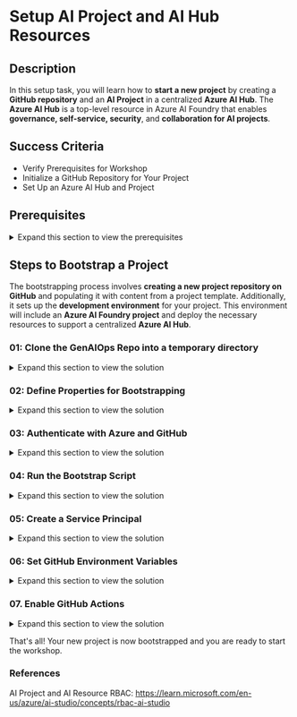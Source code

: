 # Setup AI Project and AI Hub Resources

## Description

In this setup task, you will learn how to **start a new project** by creating a **GitHub repository** and an **AI Project** in a centralized **Azure AI Hub**. The **Azure AI Hub** is a top-level resource in Azure AI Foundry that enables **governance, self-service, security**, and **collaboration for AI projects**.

## Success Criteria

* Verify Prerequisites for Workshop
* Initialize a GitHub Repository for Your Project
* Set Up an Azure AI Hub and Project

## Prerequisites
<details markdown="block">
<summary>Expand this section to view the prerequisites</summary>

### Required Tools
* [Azure CLI (az)](https://learn.microsoft.com/en-us/cli/azure/install-azure-cli-windows?tabs=azure-cli#install-or-update) - to manage Azure resources.
* [Azure Developer CLI (azd)](https://aka.ms/install-azd) - to manage Azure deployments.
* [GitHub CLI (gh)](https://cli.github.com/) - to create GitHub repo.
* [Git](https://git-scm.com/downloads) - to update repository contents.
* [Powershell 7.4.5](https://learn.microsoft.com/en-us/powershell/scripting/install/installing-powershell-on-windows?view=powershell-7.4#installing-the-msi-package) - to run commands.
* [Python 3.11](https://www.python.org/downloads/release/python-3118/)

### You will also need:
* [Azure Subscription](https://azure.microsoft.com/free/) - sign up for a free account.
* [GitHub Account](https://github.com/signup) - sign up for a free account.
* [Access to Azure OpenAI](https://learn.microsoft.com/legal/cognitive-services/openai/limited-access) - submit a form to request access.
* Permissions to create a Service Principal (SP) in your Azure AD Tenant.
* Permissions to assign the Owner role or Contributor and User Access Administrator to the SP within the subscription.

{: .note }
> The Windows installers make modifications to your PATH. When using Windows Terminal or VS Code Terminal or other environment, you will need to **open a new window** for the changes to take effect. (Simply opening a new tab will _not_ be sufficient.)

### Verifiy tools are installed

From a command line, verify the tools are installed and on your path.

1. Open a Windows Terminal or Command Prompt and enter the following:

   ```sh
    az -v
    azd version
    git -v
    gh --version
   ```
   
{: .note }
> if any of the tools suggest an upgrade please do so. This can be acomplished with the ```winget upgrade``` conmand 


### Check Azure OpenAI Model Availability:
You will need 40k TPM of gpt-35-turbo, gpt-4o and text-embedding-ada-002 models. If the region you want to use does not have availability, you can choose another region. 

1. Run the following command in powershell or bash to check how many TPMs do you have available for those models in the desired region/sub.

#### Powershell

```powershell
$subscriptionId = "replace by your subscription id" 
$region = "replace by the desired region" 
$results = az cognitiveservices usage list --subscription $subscriptionId --location $region 
$results | ConvertFrom-Json | Where-Object { $_.name.value -eq 'OpenAI.Standard.gpt-4o' } | Select-Object *
$results | ConvertFrom-Json | Where-Object { $_.name.value -eq 'OpenAI.Standard.gpt-35-turbo' } | Select-Object *
$results | ConvertFrom-Json | Where-Object { $_.name.value -eq 'OpenAI.Standard.text-embedding-ada-002' } | Select-Object *
```

#### bash

```bash
subscriptionId="replace by your subscription id" 
region="replace by the desired region" 
results=$(az cognitiveservices usage list --subscription $subscriptionId --location $region) 
echo $results | jq -r '.[] | select(.name.value == "OpenAI.Standard.gpt-4o")'
echo $results | jq -r '.[] | select(.name.value == "OpenAI.Standard.gpt-35-turbo")'
echo $results | jq -r '.[] | select(.name.value == "OpenAI.Standard.text-embedding-ada-002")'
```
{: .note }
> Availability, quotas, and limits:
> https://learn.microsoft.com/en-us/azure/ai-services/openai/quotas-limits

</details>

## Steps to Bootstrap a Project

The bootstrapping process involves **creating a new project repository on GitHub** and populating it with content from a project template. Additionally, it sets up the **development environment** for your project. This environment will include an **Azure AI Foundry project** and deploy the necessary resources to support a centralized **Azure AI Hub**.

### 01: Clone the GenAIOps Repo into a temporary directory

<details markdown="block">
<summary>Expand this section to view the solution</summary>
   
1. Clone the repository from GitHub into a temporary directory:

   ```sh
    mkdir temp
    cd temp
    git clone https://github.com/azure/GenAIOps
   ```
   
</details>

### 02: Define Properties for Bootstrapping

<details markdown="block">
<summary>Expand this section to view the solution</summary>

1.  Go to the **GenAIOps** directory.

    ```sh
     cd GenAIOps
    ```

1. Create a copy of the **bootstrap.properties.template** file with this filename **bootstrap.properties**.

    ```sh
    cp bootstrap.properties.template bootstrap.properties
    ```

1. Open the **bootstrap.properties** with a text editor and update it with the following information:

   1. **GitHub Repo Creation** (related to the new repository to be created)
      1. `github_username`: Your GitHub **username**.
      1. `github_use_ssh`: Set to **false** to use [HTTPS](https://docs.github.com/en/get-started/getting-started-with-git/about-remote-repositories#cloning-with-https-urls) or **true** to interact with GitHub repos using [SSH](https://docs.github.com/en/get-started/getting-started-with-git/about-remote-repositories#cloning-with-ssh-urls).
      1. `github_template_repo`: Set **azure/GenAIOps-project-template**.
      1. `github_new_repo`: The bootstrapped project repo to be created. Ex: *placerda/my-rag-project*.
      1. `github_new_repo_visibility`: Set to **public**.

   1. **Dev Environment Provision Properties**
      1. `azd_dev_env_provision`: Set to **true** to provision a development environment.
  
          {: .note}
          > If you set it to **false**, you will need to manually create the environment for the project.

      1. `azd_dev_env_name`: The name of the development environment. Ex: *rag-project-dev*.
      1. `azd_dev_env_subscription`: Your Azure subscription ID.
      1. `azd_dev_env_location`: The Azure region for your dev environment. Ex: *eastus2*.

    {: .note }
    > The dev environment resources will be created in the selected subscription and region. This decision should consider the quota available for the resources to be created in the region, as well as the fact that some resources have specific features enabled only in certain regions. Therefore, ensure that the resources to be created by the IaC of your template project have quota and availability in the chosen subscription and region. More information about the resources to be created can be found on the template page, as shown in this project template example: [GenAIOps Project Template Resources](https://github.com/Azure/GenAIOps-project-template/blob/main/README.md#project-resources).

    {: .important }
    > The following three regions are the only ones known to support all features in the lab exercises: **eastus2**, **swedencentral**, **uksouth**. If you select a different region, you will run into service support issues in later exercises.

   Here is an example of the **bootstrap.properties** file:

   ```properties
   github_username="placerda"
   github_use_ssh="false"
   github_template_repo="azure/GenAIOps-project-template"
   github_new_repo="placerda/my-rag-project"
   github_new_repo_visibility="public"
   azd_dev_env_provision="true"
   azd_dev_env_name="rag-project-dev"
   azd_dev_env_subscription="12345678-1234-1234-1234-123456789098"
   azd_dev_env_location="eastus2"
   ```

</details>

### 03: Authenticate with Azure and GitHub

<details markdown="block">
<summary>Expand this section to view the solution</summary>

1. Log in to Azure CLI:

   ```sh
   az login
   ```

1. Log in to Azure Developer CLI:

   ```sh
   azd auth login
   ```

1. Log in to GitHub CLI:

   ```sh
   gh auth login
   ```

</details>

### 04: Run the Bootstrap Script

<details markdown="block">
<summary>Expand this section to view the solution</summary>

The bootstrap script is available in two versions: Bash (`bootstrap.sh`) and PowerShell (`bootstrap.ps1`).

1. Run the appropriate script for your environment.

   **For Bash:**

   ```sh
   ./bootstrap.sh
   ```

   **For PowerShell:**

   ```powershell
   .\bootstrap.ps1
   ```

At the end of its execution, the script will have created and initialized the new repository and provisioned the development environment resources, provided you set `azd_dev_env_provision` to true. During its execution, the script checks if the new repository exists and creates it if it does not. It then clones the template repository and mirrors it to the new repository. Additionally, it sets the default branch for the new repository.

</details>

### 05: Create a Service Principal

<details markdown="block">
<summary>Expand this section to view the solution</summary>

1. Create a service principal using the following command:

   ```sh
   az ad sp create-for-rbac --name "<your-service-principal-name>" --role Owner --scopes /subscriptions/<your-subscription-id> --sdk-auth
   ```

   {: .note }
   > Ensure that the output information created here is properly saved for future use.

</details>

### 06: Set GitHub Environment Variables

<details markdown="block">
<summary>Expand this section to view the solution</summary>

1. Go to the newly created project repository and set the following GitHub environment variables and secret for three environments: `dev`, `qa`, and `prod`.

   1. **Environment Variables:**
      1. `AZURE_ENV_NAME`
      1. `AZURE_LOCATION`
      1. `AZURE_SUBSCRIPTION_ID`
   
   1. **Secret:**
      1. `AZURE_CREDENTIALS`

 After creating the variables and secret, your Environments page should resemble the following example:
   
   ![Environments Page](images/bootstrapping_environments.png)
   
   Below is an example of environment variable values for a development environment:
   
   ![Environment Variables](images/bootstrapping_env_vars.png)
   
   The `AZURE_CREDENTIALS` secret should be formatted as follows:
    
   ```json
   {
       "clientId": "your-client-id",
       "clientSecret": "your-client-secret",
       "subscriptionId": "your-subscription-id",
       "tenantId": "your-tenant-id"
   }
   ```

   {: .note } 
   > If you are only interested in experimenting with this accelerator, you can use the same subscription, varying only `AZURE_ENV_NAME` for each enviornment.

</details>

### 07. Enable GitHub Actions

<details markdown="block">
<summary>Expand this section to view the solution</summary>

1. Ensure that GitHub Actions are enabled in your repository, as in some cases, organizational policies may not have this feature enabled by default. To do this, simply select **Enable Actions on this repository**, as indicated in the figure below:

   ![Enable Actions](images/enable_github_actions.png)

</details>

That's all! Your new project is now bootstrapped and you are ready to start the workshop.
</details>


### References

AI Project and AI Resource RBAC:
https://learn.microsoft.com/en-us/azure/ai-studio/concepts/rbac-ai-studio
